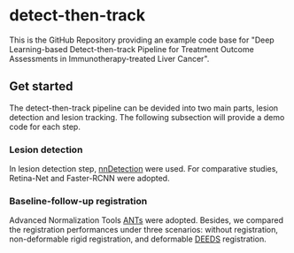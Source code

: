 # detect-then-track
This is the GitHub Repository providing an example code base for "Deep Learning-based Detect-then-track Pipeline for Treatment Outcome Assessments in Immunotherapy-treated Liver Cancer".

## Get started
The detect-then-track pipeline can be devided into two main parts, lesion detection and lesion tracking. The following subsection will provide a demo code for each step.

### Lesion detection
In lesion detection step, [nnDetection](https://github.com/MIC-DKFZ/nnDetection) were used. For comparative studies, Retina-Net and Faster-RCNN were adopted.

### Baseline-follow-up registration

Advanced Normalization Tools [ANTs](https://github.com/ANTsX/ANTsPy) were adopted. Besides, we compared the registration performances under three scenarios: without registration, non-deformable rigid registration, and deformable [DEEDS](https://github.com/mattiaspaul/deedsBCV) registration. 

